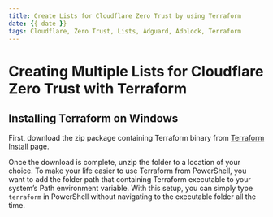 ```yaml
---
title: Create Lists for Cloudflare Zero Trust by using Terraform
date: {{ date }}
tags: Cloudflare, Zero Trust, Lists, Adguard, Adblock, Terraform
---
```


# Creating Multiple Lists for Cloudflare Zero Trust with Terraform

## Installing Terraform on Windows

First, download the zip package containing Terraform binary from [Terraform Install page](https://developer.hashicorp.com/terraform/install).

Once the download is complete, unzip the folder to a location of your choice. To make your life easier to use Terraform from PowerShell, you want to add the folder path that containing Terraform executable to your system’s Path environment variable. With this setup, you can simply type `terraform` in PowerShell without navigating to the executable folder all the time.
